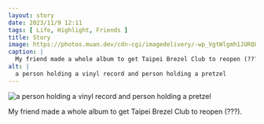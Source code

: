 ```yaml
---
layout: story
date: 2023/11/9 12:11
tags: [ Life, Highlight, Friends ]
title: Story
image: https://photos.muan.dev/cdn-cgi/imagedelivery/-wp_VgtWlgmh1JURQ8t1mg/595199cf-fffa-4a21-9a41-bc903f43ed00/public
caption: |
  My friend made a whole album to get Taipei Brezel Club to reopen (???).
alt: |
  a person holding a vinyl record and person holding a pretzel
---
```


![a person holding a vinyl record and person holding a pretzel](https://photos.muan.dev/cdn-cgi/imagedelivery/-wp_VgtWlgmh1JURQ8t1mg/595199cf-fffa-4a21-9a41-bc903f43ed00/public)

My friend made a whole album to get Taipei Brezel Club to reopen (???).
